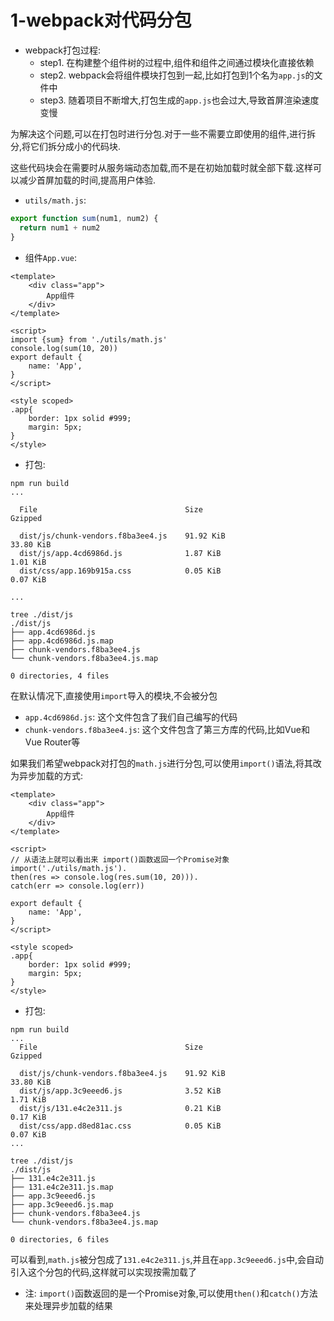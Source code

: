# 1-webpack对代码分包

- webpack打包过程:
  - step1. 在构建整个组件树的过程中,组件和组件之间通过模块化直接依赖
  - step2. webpack会将组件模块打包到一起,比如打包到1个名为`app.js`的文件中
  - step3. 随着项目不断增大,打包生成的`app.js`也会过大,导致首屏渲染速度变慢

为解决这个问题,可以在打包时进行分包.对于一些不需要立即使用的组件,进行拆分,将它们拆分成小的代码块.

这些代码块会在需要时从服务端动态加载,而不是在初始加载时就全部下载.这样可以减少首屏加载的时间,提高用户体验.

- `utils/math.js`:

```javascript
export function sum(num1, num2) {
  return num1 + num2
}
```

- 组件`App.vue`:

```vue
<template>
    <div class="app">
        App组件
    </div>
</template>

<script>
import {sum} from './utils/math.js'
console.log(sum(10, 20))
export default {
    name: 'App',
}
</script>

<style scoped>
.app{
    border: 1px solid #999;
    margin: 5px;
}
</style>
```

- 打包:

```
npm run build
...

  File                                 Size                                                                                           Gzipped

  dist/js/chunk-vendors.f8ba3ee4.js    91.92 KiB                                                                                      33.80 KiB
  dist/js/app.4cd6986d.js              1.87 KiB                                                                                       1.01 KiB
  dist/css/app.169b915a.css            0.05 KiB                                                                                       0.07 KiB

...
```

```
tree ./dist/js
./dist/js
├── app.4cd6986d.js
├── app.4cd6986d.js.map
├── chunk-vendors.f8ba3ee4.js
└── chunk-vendors.f8ba3ee4.js.map

0 directories, 4 files
```

在默认情况下,直接使用`import`导入的模块,不会被分包

- `app.4cd6986d.js`: 这个文件包含了我们自己编写的代码
- `chunk-vendors.f8ba3ee4.js`: 这个文件包含了第三方库的代码,比如Vue和Vue Router等

如果我们希望webpack对打包的`math.js`进行分包,可以使用`import()`语法,将其改为异步加载的方式:

```vue
<template>
    <div class="app">
        App组件
    </div>
</template>

<script>
// 从语法上就可以看出来 import()函数返回一个Promise对象
import('./utils/math.js').
then(res => console.log(res.sum(10, 20))).
catch(err => console.log(err))

export default {
    name: 'App',
}
</script>

<style scoped>
.app{
    border: 1px solid #999;
    margin: 5px;
}
</style>
```

- 打包:

```
npm run build
...
  File                                 Size                                                                                           Gzipped

  dist/js/chunk-vendors.f8ba3ee4.js    91.92 KiB                                                                                      33.80 KiB
  dist/js/app.3c9eeed6.js              3.52 KiB                                                                                       1.71 KiB
  dist/js/131.e4c2e311.js              0.21 KiB                                                                                       0.17 KiB
  dist/css/app.d8ed81ac.css            0.05 KiB                                                                                       0.07 KiB
...
```

```
tree ./dist/js
./dist/js
├── 131.e4c2e311.js
├── 131.e4c2e311.js.map
├── app.3c9eeed6.js
├── app.3c9eeed6.js.map
├── chunk-vendors.f8ba3ee4.js
└── chunk-vendors.f8ba3ee4.js.map

0 directories, 6 files
```

可以看到,`math.js`被分包成了`131.e4c2e311.js`,并且在`app.3c9eeed6.js`中,会自动引入这个分包的代码,这样就可以实现按需加载了

- 注: `import()`函数返回的是一个Promise对象,可以使用`then()`和`catch()`方法来处理异步加载的结果